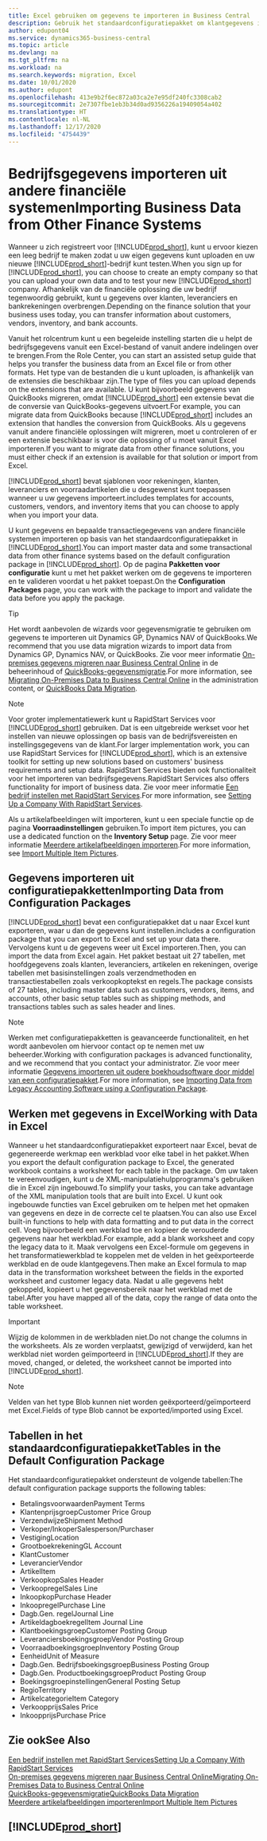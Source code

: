 ```yaml
---
title: Excel gebruiken om gegevens te importeren in Business Central
description: Gebruik het standaardconfiguratiepakket om klantgegevens in Excel toe te voegen en de gegevens weer te importeren in Business Central.
author: edupont04
ms.service: dynamics365-business-central
ms.topic: article
ms.devlang: na
ms.tgt_pltfrm: na
ms.workload: na
ms.search.keywords: migration, Excel
ms.date: 10/01/2020
ms.author: edupont
ms.openlocfilehash: 413e9b2f6ec872a03ca2e7e95df240fc3308cab2
ms.sourcegitcommit: 2e7307fbe1eb3b34d0ad9356226a19409054a402
ms.translationtype: HT
ms.contentlocale: nl-NL
ms.lasthandoff: 12/17/2020
ms.locfileid: "4754439"
---
```

# <a name="importing-business-data-from-other-finance-systems"></a><span data-ttu-id="247b6-103">Bedrijfsgegevens importeren uit andere financiële systemen</span><span class="sxs-lookup"><span data-stu-id="247b6-103">Importing Business Data from Other Finance Systems</span></span>

<span data-ttu-id="247b6-104">Wanneer u zich registreert voor [!INCLUDE[prod_short](includes/prod_short.md)], kunt u ervoor kiezen een leeg bedrijf te maken zodat u uw eigen gegevens kunt uploaden en uw nieuwe [!INCLUDE[prod_short](includes/prod_short.md)]-bedrijf kunt testen.</span><span class="sxs-lookup"><span data-stu-id="247b6-104">When you sign up for [!INCLUDE[prod_short](includes/prod_short.md)], you can choose to create an empty company so that you can upload your own data and to test your new [!INCLUDE[prod_short](includes/prod_short.md)] company.</span></span> <span data-ttu-id="247b6-105">Afhankelijk van de financiële oplossing die uw bedrijf tegenwoordig gebruikt, kunt u gegevens over klanten, leveranciers en bankrekeningen overbrengen.</span><span class="sxs-lookup"><span data-stu-id="247b6-105">Depending on the finance solution that your business uses today, you can transfer information about customers, vendors, inventory, and bank accounts.</span></span>  

<span data-ttu-id="247b6-106">Vanuit het rolcentrum kunt u een begeleide instelling starten die u helpt de bedrijfsgegevens vanuit een Excel-bestand of vanuit andere indelingen over te brengen.</span><span class="sxs-lookup"><span data-stu-id="247b6-106">From the Role Center, you can start an assisted setup guide that helps you transfer the business data from an Excel file or from other formats.</span></span> <span data-ttu-id="247b6-107">Het type van de bestanden die u kunt uploaden, is afhankelijk van de extensies die beschikbaar zijn.</span><span class="sxs-lookup"><span data-stu-id="247b6-107">The type of files you can upload depends on the extensions that are available.</span></span> <span data-ttu-id="247b6-108">U kunt bijvoorbeeld gegevens van QuickBooks migreren, omdat [!INCLUDE[prod_short](includes/prod_short.md)] een extensie bevat die de conversie van QuickBooks-gegevens uitvoert.</span><span class="sxs-lookup"><span data-stu-id="247b6-108">For example, you can migrate data from QuickBooks because [!INCLUDE[prod_short](includes/prod_short.md)] includes an extension that handles the conversion from QuickBooks.</span></span> <span data-ttu-id="247b6-109">Als u gegevens vanuit andere financiële oplossingen wilt migreren, moet u controleren of er een extensie beschikbaar is voor die oplossing of u moet vanuit Excel importeren.</span><span class="sxs-lookup"><span data-stu-id="247b6-109">If you want to migrate data from other finance solutions, you must either check if an extension is available for that solution or import from Excel.</span></span>  

[!INCLUDE[prod_short](includes/prod_short.md)] <span data-ttu-id="247b6-110">bevat sjablonen voor rekeningen, klanten, leveranciers en voorraadartikelen die u desgewenst kunt toepassen wanneer u uw gegevens importeert.</span><span class="sxs-lookup"><span data-stu-id="247b6-110">includes templates for accounts, customers, vendors, and inventory items that you can choose to apply when you import your data.</span></span>

<span data-ttu-id="247b6-111">U kunt gegevens en bepaalde transactiegegevens van andere financiële systemen importeren op basis van het standaardconfiguratiepakket in [!INCLUDE[prod_short](includes/prod_short.md)].</span><span class="sxs-lookup"><span data-stu-id="247b6-111">You can import master data and some transactional data from other finance systems based on the default configuration package in [!INCLUDE[prod_short](includes/prod_short.md)].</span></span> <span data-ttu-id="247b6-112">Op de pagina **Pakketten voor configuratie** kunt u met het pakket werken om de gegevens te importeren en te valideren voordat u het pakket toepast.</span><span class="sxs-lookup"><span data-stu-id="247b6-112">On the **Configuration Packages** page, you can work with the package to import and validate the data before you apply the package.</span></span>  

> [!TIP]  
> <span data-ttu-id="247b6-113">Het wordt aanbevolen de wizards voor gegevensmigratie te gebruiken om gegevens te importeren uit Dynamics GP, Dynamics NAV of QuickBooks.</span><span class="sxs-lookup"><span data-stu-id="247b6-113">We recommend that you use data migration wizards to import data from Dynamics GP, Dynamics NAV, or QuickBooks.</span></span> <span data-ttu-id="247b6-114">Zie voor meer informatie [On-premises gegevens migreren naar Business Central Online](/dynamics365/business-central/dev-itpro/administration/migrate-data) in de beheerinhoud of [QuickBooks-gegevensmigratie](ui-extensions-quickbooks-data-migration.md).</span><span class="sxs-lookup"><span data-stu-id="247b6-114">For more information, see [Migrating On-Premises Data to Business Central Online](/dynamics365/business-central/dev-itpro/administration/migrate-data) in the administration content, or [QuickBooks Data Migration](ui-extensions-quickbooks-data-migration.md).</span></span>

> [!NOTE]  
> <span data-ttu-id="247b6-115">Voor groter implementatiewerk kunt u RapidStart Services voor [!INCLUDE[prod_short](includes/prod_short.md)] gebruiken. Dat is een uitgebreide werkset voor het instellen van nieuwe oplossingen op basis van de bedrijfsvereisten en instellingsgegevens van de klant.</span><span class="sxs-lookup"><span data-stu-id="247b6-115">For larger implementation work, you can use RapidStart Services for [!INCLUDE[prod_short](includes/prod_short.md)], which is an extensive toolkit for setting up new solutions based on customers' business requirements and setup data.</span></span> <span data-ttu-id="247b6-116">RapidStart Services bieden ook functionaliteit voor het importeren van bedrijfsgegevens.</span><span class="sxs-lookup"><span data-stu-id="247b6-116">RapidStart Services also offers functionality for import of business data.</span></span> <span data-ttu-id="247b6-117">Zie voor meer informatie [Een bedrijf instellen met RapidStart Services](admin-set-up-a-company-with-rapidstart.md).</span><span class="sxs-lookup"><span data-stu-id="247b6-117">For more information, see [Setting Up a Company With RapidStart Services](admin-set-up-a-company-with-rapidstart.md).</span></span>

<span data-ttu-id="247b6-118">Als u artikelafbeeldingen wilt importeren, kunt u een speciale functie op de pagina **Voorraadinstellingen** gebruiken.</span><span class="sxs-lookup"><span data-stu-id="247b6-118">To import item pictures, you can use a dedicated function on the **Inventory Setup** page.</span></span> <span data-ttu-id="247b6-119">Zie voor meer informatie [Meerdere artikelafbeeldingen importeren](inventory-how-import-item-pictures.md).</span><span class="sxs-lookup"><span data-stu-id="247b6-119">For more information, see [Import Multiple Item Pictures](inventory-how-import-item-pictures.md).</span></span>

## <a name="importing-data-from-configuration-packages"></a><span data-ttu-id="247b6-120">Gegevens importeren uit configuratiepakketten</span><span class="sxs-lookup"><span data-stu-id="247b6-120">Importing Data from Configuration Packages</span></span>
[!INCLUDE[prod_short](includes/prod_short.md)] <span data-ttu-id="247b6-121">bevat een configuratiepakket dat u naar Excel kunt exporteren, waar u dan de gegevens kunt instellen.</span><span class="sxs-lookup"><span data-stu-id="247b6-121">includes a configuration package that you can export to Excel and set up your data there.</span></span> <span data-ttu-id="247b6-122">Vervolgens kunt u de gegevens weer uit Excel importeren.</span><span class="sxs-lookup"><span data-stu-id="247b6-122">Then, you can import the data from Excel again.</span></span> <span data-ttu-id="247b6-123">Het pakket bestaat uit 27 tabellen, met hoofdgegevens zoals klanten, leveranciers, artikelen en rekeningen, overige tabellen met basisinstellingen zoals verzendmethoden en transactiestabellen zoals verkoopkoptekst en regels.</span><span class="sxs-lookup"><span data-stu-id="247b6-123">The package consists of 27 tables, including master data such as customers, vendors, items, and accounts, other basic setup tables such as shipping methods, and transactions tables such as sales header and lines.</span></span>  

> [!NOTE]  
>   <span data-ttu-id="247b6-124">Werken met configuratiepakketten is geavanceerde functionaliteit, en het wordt aanbevolen om hiervoor contact op te nemen met uw beheerder.</span><span class="sxs-lookup"><span data-stu-id="247b6-124">Working with configuration packages is advanced functionality, and we recommend that you contact your administrator.</span></span> <span data-ttu-id="247b6-125">Zie voor meer informatie [Gegevens importeren uit oudere boekhoudsoftware door middel van een configuratiepakket](across-import-data-configuration-packages.md).</span><span class="sxs-lookup"><span data-stu-id="247b6-125">For more information, see [Importing Data from Legacy Accounting Software using a Configuration Package](across-import-data-configuration-packages.md).</span></span>

## <a name="working-with-data-in-excel"></a><span data-ttu-id="247b6-126">Werken met gegevens in Excel</span><span class="sxs-lookup"><span data-stu-id="247b6-126">Working with Data in Excel</span></span>
<span data-ttu-id="247b6-127">Wanneer u het standaardconfiguratiepakket exporteert naar Excel, bevat de gegenereerde werkmap een werkblad voor elke tabel in het pakket.</span><span class="sxs-lookup"><span data-stu-id="247b6-127">When you export the default configuration package to Excel, the generated workbook contains a worksheet for each table in the package.</span></span> <span data-ttu-id="247b6-128">Om uw taken te vereenvoudigen, kunt u de XML-manipulatiehulpprogramma's gebruiken die in Excel zijn ingebouwd.</span><span class="sxs-lookup"><span data-stu-id="247b6-128">To simplify your tasks, you can take advantage of the XML manipulation tools that are built into Excel.</span></span> <span data-ttu-id="247b6-129">U kunt ook ingebouwde functies van Excel gebruiken om te helpen met het opmaken van gegevens en deze in de correcte cel te plaatsen.</span><span class="sxs-lookup"><span data-stu-id="247b6-129">You can also use Excel built-in functions to help with data formatting and to put data in the correct cell.</span></span> <span data-ttu-id="247b6-130">Voeg bijvoorbeeld een werkblad toe en kopieer de verouderde gegevens naar het werkblad.</span><span class="sxs-lookup"><span data-stu-id="247b6-130">For example, add a blank worksheet and copy the legacy data to it.</span></span> <span data-ttu-id="247b6-131">Maak vervolgens een Excel-formule om gegevens in het transformatiewerkblad te koppelen met de velden in het geëxporteerde werkblad en de oude klantgegevens.</span><span class="sxs-lookup"><span data-stu-id="247b6-131">Then make an Excel formula to map data in the transformation worksheet between the fields in the exported worksheet and customer legacy data.</span></span> <span data-ttu-id="247b6-132">Nadat u alle gegevens hebt gekoppeld, kopieert u het gegevensbereik naar het werkblad met de tabel.</span><span class="sxs-lookup"><span data-stu-id="247b6-132">After you have mapped all of the data, copy the range of data onto the table worksheet.</span></span>  

> [!IMPORTANT]  
>  <span data-ttu-id="247b6-133">Wijzig de kolommen in de werkbladen niet.</span><span class="sxs-lookup"><span data-stu-id="247b6-133">Do not change the columns in the worksheets.</span></span> <span data-ttu-id="247b6-134">Als ze worden verplaatst, gewijzigd of verwijderd, kan het werkblad niet worden geïmporteerd in [!INCLUDE[prod_short](includes/prod_short.md)].</span><span class="sxs-lookup"><span data-stu-id="247b6-134">If they are moved, changed, or deleted, the worksheet cannot be imported into [!INCLUDE[prod_short](includes/prod_short.md)].</span></span>

> [!NOTE]
> <span data-ttu-id="247b6-135">Velden van het type Blob kunnen niet worden geëxporteerd/geïmporteerd met Excel.</span><span class="sxs-lookup"><span data-stu-id="247b6-135">Fields of type Blob cannot be exported/imported using Excel.</span></span>

## <a name="tables-in-the-default-configuration-package"></a><span data-ttu-id="247b6-136">Tabellen in het standaardconfiguratiepakket</span><span class="sxs-lookup"><span data-stu-id="247b6-136">Tables in the Default Configuration Package</span></span>
<span data-ttu-id="247b6-137">Het standaardconfiguratiepakket ondersteunt de volgende tabellen:</span><span class="sxs-lookup"><span data-stu-id="247b6-137">The default configuration package supports the following tables:</span></span>

-   <span data-ttu-id="247b6-138">Betalingsvoorwaarden</span><span class="sxs-lookup"><span data-stu-id="247b6-138">Payment Terms</span></span>
-   <span data-ttu-id="247b6-139">Klantenprijsgroep</span><span class="sxs-lookup"><span data-stu-id="247b6-139">Customer Price Group</span></span>
-   <span data-ttu-id="247b6-140">Verzendwijze</span><span class="sxs-lookup"><span data-stu-id="247b6-140">Shipment Method</span></span>
-   <span data-ttu-id="247b6-141">Verkoper/Inkoper</span><span class="sxs-lookup"><span data-stu-id="247b6-141">Salesperson/Purchaser</span></span>
-   <span data-ttu-id="247b6-142">Vestiging</span><span class="sxs-lookup"><span data-stu-id="247b6-142">Location</span></span>
-   <span data-ttu-id="247b6-143">Grootboekrekening</span><span class="sxs-lookup"><span data-stu-id="247b6-143">GL Account</span></span>
-   <span data-ttu-id="247b6-144">Klant</span><span class="sxs-lookup"><span data-stu-id="247b6-144">Customer</span></span>
-   <span data-ttu-id="247b6-145">Leverancier</span><span class="sxs-lookup"><span data-stu-id="247b6-145">Vendor</span></span>
-   <span data-ttu-id="247b6-146">Artikel</span><span class="sxs-lookup"><span data-stu-id="247b6-146">Item</span></span>
-   <span data-ttu-id="247b6-147">Verkoopkop</span><span class="sxs-lookup"><span data-stu-id="247b6-147">Sales Header</span></span>
-   <span data-ttu-id="247b6-148">Verkoopregel</span><span class="sxs-lookup"><span data-stu-id="247b6-148">Sales Line</span></span>
-   <span data-ttu-id="247b6-149">Inkoopkop</span><span class="sxs-lookup"><span data-stu-id="247b6-149">Purchase Header</span></span>
-   <span data-ttu-id="247b6-150">Inkoopregel</span><span class="sxs-lookup"><span data-stu-id="247b6-150">Purchase Line</span></span>
-   <span data-ttu-id="247b6-151">Dagb.</span><span class="sxs-lookup"><span data-stu-id="247b6-151">Gen.</span></span> <span data-ttu-id="247b6-152">regel</span><span class="sxs-lookup"><span data-stu-id="247b6-152">Journal Line</span></span>
-   <span data-ttu-id="247b6-153">Artikeldagboekregel</span><span class="sxs-lookup"><span data-stu-id="247b6-153">Item Journal Line</span></span>
-   <span data-ttu-id="247b6-154">Klantboekingsgroep</span><span class="sxs-lookup"><span data-stu-id="247b6-154">Customer Posting Group</span></span>
-   <span data-ttu-id="247b6-155">Leveranciersboekingsgroep</span><span class="sxs-lookup"><span data-stu-id="247b6-155">Vendor Posting Group</span></span>
-   <span data-ttu-id="247b6-156">Voorraadboekingsgroep</span><span class="sxs-lookup"><span data-stu-id="247b6-156">Inventory Posting Group</span></span>
-   <span data-ttu-id="247b6-157">Eenheid</span><span class="sxs-lookup"><span data-stu-id="247b6-157">Unit of Measure</span></span>
-   <span data-ttu-id="247b6-158">Dagb.</span><span class="sxs-lookup"><span data-stu-id="247b6-158">Gen.</span></span> <span data-ttu-id="247b6-159">Bedrijfsboekingsgroep</span><span class="sxs-lookup"><span data-stu-id="247b6-159">Business Posting Group</span></span>
-   <span data-ttu-id="247b6-160">Dagb.</span><span class="sxs-lookup"><span data-stu-id="247b6-160">Gen.</span></span> <span data-ttu-id="247b6-161">Productboekingsgroep</span><span class="sxs-lookup"><span data-stu-id="247b6-161">Product Posting Group</span></span>
-   <span data-ttu-id="247b6-162">Boekingsgroepinstellingen</span><span class="sxs-lookup"><span data-stu-id="247b6-162">General Posting Setup</span></span>
-   <span data-ttu-id="247b6-163">Regio</span><span class="sxs-lookup"><span data-stu-id="247b6-163">Territory</span></span>
-   <span data-ttu-id="247b6-164">Artikelcategorie</span><span class="sxs-lookup"><span data-stu-id="247b6-164">Item Category</span></span>
-   <span data-ttu-id="247b6-165">Verkoopprijs</span><span class="sxs-lookup"><span data-stu-id="247b6-165">Sales Price</span></span>
-   <span data-ttu-id="247b6-166">Inkoopprijs</span><span class="sxs-lookup"><span data-stu-id="247b6-166">Purchase Price</span></span>

## <a name="see-also"></a><span data-ttu-id="247b6-167">Zie ook</span><span class="sxs-lookup"><span data-stu-id="247b6-167">See Also</span></span>
[<span data-ttu-id="247b6-168">Een bedrijf instellen met RapidStart Services</span><span class="sxs-lookup"><span data-stu-id="247b6-168">Setting Up a Company With RapidStart Services</span></span>](admin-set-up-a-company-with-rapidstart.md)  
[<span data-ttu-id="247b6-169">On-premises gegevens migreren naar Business Central Online</span><span class="sxs-lookup"><span data-stu-id="247b6-169">Migrating On-Premises Data to Business Central Online</span></span>](/dynamics365/business-central/dev-itpro/administration/migrate-data)  
[<span data-ttu-id="247b6-170">QuickBooks-gegevensmigratie</span><span class="sxs-lookup"><span data-stu-id="247b6-170">QuickBooks Data Migration</span></span>](ui-extensions-quickbooks-data-migration.md)  
[<span data-ttu-id="247b6-171">Meerdere artikelafbeeldingen importeren</span><span class="sxs-lookup"><span data-stu-id="247b6-171">Import Multiple Item Pictures</span></span>](inventory-how-import-item-pictures.md)

## [!INCLUDE[prod_short](includes/free_trial_md.md)]  
